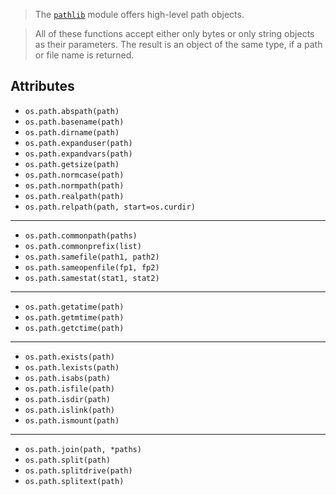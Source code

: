 > The [`pathlib`](./pathlib.md) module offers high-level path objects.

> All of these functions accept either only bytes or only string objects as their parameters. The result is an object of the same type, if a path or file name is returned.

## Attributes

- `os.path.abspath(path)`
- `os.path.basename(path)`
- `os.path.dirname(path)`
- `os.path.expanduser(path)`
- `os.path.expandvars(path)`
- `os.path.getsize(path)`
- `os.path.normcase(path)`
- `os.path.normpath(path)`
- `os.path.realpath(path)`
- `os.path.relpath(path, start=os.curdir)`

---

- `os.path.commonpath(paths)`
- `os.path.commonprefix(list)`
- `os.path.samefile(path1, path2)`
- `os.path.sameopenfile(fp1, fp2)`
- `os.path.samestat(stat1, stat2)`

---

- `os.path.getatime(path)`
- `os.path.getmtime(path)`
- `os.path.getctime(path)`

---

- `os.path.exists(path)`
- `os.path.lexists(path)`
- `os.path.isabs(path)`
- `os.path.isfile(path)`
- `os.path.isdir(path)`
- `os.path.islink(path)`
- `os.path.ismount(path)`

---

- `os.path.join(path, *paths)`
- `os.path.split(path)`
- `os.path.splitdrive(path)`
- `os.path.splitext(path)`
